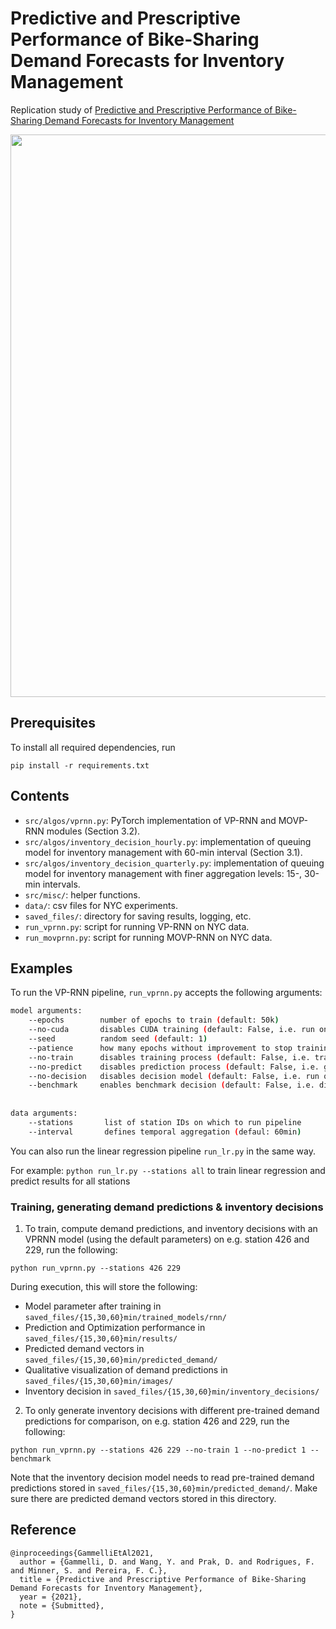 # Predictive and Prescriptive Performance of Bike-Sharing Demand Forecasts for Inventory Management
Replication study of [Predictive and Prescriptive Performance of Bike-Sharing Demand Forecasts for Inventory Management](https://arxiv.org/abs/2108.00858)

<img align="center" src="images/github-img.JPG" width="900"/></td> <br/>

## Prerequisites

To install all required dependencies, run
```
pip install -r requirements.txt
```

## Contents

* `src/algos/vprnn.py`: PyTorch implementation of VP-RNN and MOVP-RNN modules (Section 3.2).
* `src/algos/inventory_decision_hourly.py`: implementation of queuing model for inventory management with 60-min interval (Section 3.1).
* `src/algos/inventory_decision_quarterly.py`: implementation of queuing model for inventory management with finer aggregation levels:  15-, 30-min intervals.
* `src/misc/`: helper functions.
* `data/`: csv files for NYC experiments.
* `saved_files/`: directory for saving results, logging, etc.
* `run_vprnn.py`: script for running VP-RNN on NYC data.
* `run_movprnn.py`: script for running MOVP-RNN on NYC data.

## Examples

To run the VP-RNN pipeline, `run_vprnn.py` accepts the following arguments:
```bash
model arguments:
    --epochs        number of epochs to train (default: 50k)
    --no-cuda       disables CUDA training (default: False, i.e. run on CPU)
    --seed          random seed (default: 1)
    --patience      how many epochs without improvement to stop training
    --no-train      disables training process (default: False, i.e. train)
    --no-predict    disables prediction process (default: False, i.e. generate predictions)
    --no-decision   disables decision model (default: False, i.e. run queueing model)
    --benchmark     enables benchmark decision (default: False, i.e. disables benchmark decision calculation)
    
    
data arguments:
    --stations       list of station IDs on which to run pipeline
    --interval       defines temporal aggregation (defaul: 60min)
```
You can also run the linear regression pipeline `run_lr.py` in the same way.

For example: `python run_lr.py --stations all` to train linear regression and predict results for all stations

### Training, generating demand predictions & inventory decisions

1. To train, compute demand predictions, and inventory decisions with an VPRNN model (using the default parameters) on e.g. station 426 and 229, run the following:
```
python run_vprnn.py --stations 426 229
```

During execution, this will store the following:
* Model parameter after training in `saved_files/{15,30,60}min/trained_models/rnn/`
* Prediction and Optimization performance in `saved_files/{15,30,60}min/results/`
* Predicted demand vectors in `saved_files/{15,30,60}min/predicted_demand/`
* Qualitative visualization of demand predictions in `saved_files/{15,30,60}min/images/`
* Inventory decision in `saved_files/{15,30,60}min/inventory_decisions/`

2. To only generate inventory decisions with different pre-trained demand predictions for comparison, on e.g. station 426 and 229, run the following:
```
python run_vprnn.py --stations 426 229 --no-train 1 --no-predict 1 --benchmark
```

Note that the inventory decision model needs to read pre-trained demand predictions stored in `saved_files/{15,30,60}min/predicted_demand/`. Make sure there are predicted demand vectors stored in this directory.


## Reference
```
@inproceedings{GammelliEtAl2021,
  author = {Gammelli, D. and Wang, Y. and Prak, D. and Rodrigues, F. and Minner, S. and Pereira, F. C.},
  title = {Predictive and Prescriptive Performance of Bike-Sharing Demand Forecasts for Inventory Management},
  year = {2021},
  note = {Submitted},
}
```



